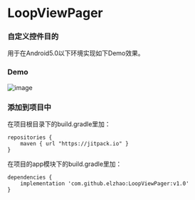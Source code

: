 # LoopViewPager
### 自定义控件目的
用于在Android5.0以下环境实现如下Demo效果。

### Demo
![image](https://github.com/elzhao/LoopViewPager/blob/master/demo.gif)

### 添加到项目中

在项目根目录下的build.gradle里加：
```
repositories {
    maven { url "https://jitpack.io" }
}
```

在项目的app模块下的build.gradle里加：
```
dependencies {
    implementation 'com.github.elzhao:LoopViewPager:v1.0'
}
```
